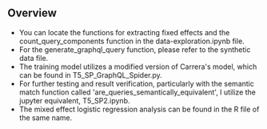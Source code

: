 ## Overview

- You can locate the functions for extracting fixed effects and the count_query_components function in the data-exploration.ipynb file. 
- For the generate_graphql_query function, please refer to the synthetic data file. 
- The training model utilizes a modified version of Carrera's model, which can be found in T5_SP_GraphQL_Spider.py. 
- For further testing and result verification, particularly with the semantic match function called 'are_queries_semantically_equivalent', I utilize the jupyter equivalent, T5_SP2.ipynb.
- The mixed effect logistic regression analysis can be found in the R file of the same name.
